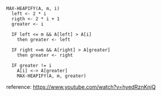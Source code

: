 ```
MAX-HEAPIFY(A, m, i)
  left <- 2 * i
  rigth <- 2 * i + 1
  greater <- i

  IF left <= m && A[left] > A[i]
    then greater <- left

  IF right <=m && A[right] > A[greater]
    then greater <- right

  IF greater != i
    A[i] <-> A[greater]
    MAX-HEAPIFY(A, m, greater)
```
reference: https://www.youtube.com/watch?v=hyedRznKnjQ
